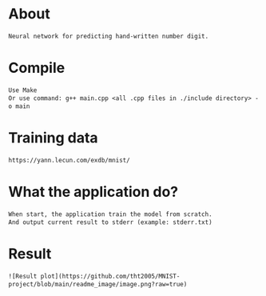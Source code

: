 # About
    Neural network for predicting hand-written number digit. 

# Compile
    Use Make
    Or use command: g++ main.cpp <all .cpp files in ./include directory> -o main

# Training data
    https://yann.lecun.com/exdb/mnist/

# What the application do?
    When start, the application train the model from scratch.
    And output current result to stderr (example: stderr.txt) 

# Result
    ![Result plot](https://github.com/tht2005/MNIST-project/blob/main/readme_image/image.png?raw=true)

